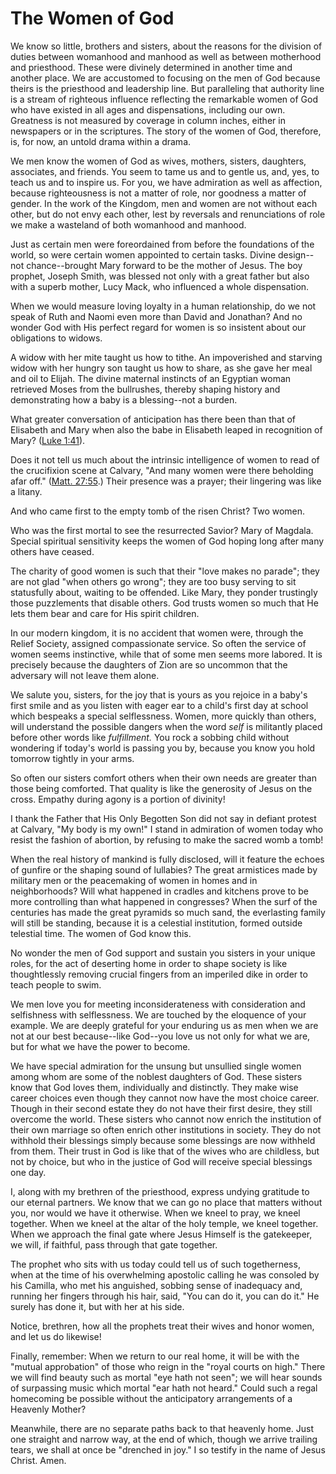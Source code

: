 # The Women of God

We know so little, brothers and sisters, about the reasons for the division of
duties between womanhood and manhood as well as between motherhood and
priesthood. These were divinely determined in another time and another place.
We are accustomed to focusing on the men of God because theirs is the
priesthood and leadership line. But paralleling that authority line is a
stream of righteous influence reflecting the remarkable women of God who have
existed in all ages and dispensations, including our own. Greatness is not
measured by coverage in column inches, either in newspapers or in the
scriptures. The story of the women of God, therefore, is, for now, an untold
drama within a drama.

We men know the women of God as wives, mothers, sisters, daughters,
associates, and friends. You seem to tame us and to gentle us, and, yes, to
teach us and to inspire us. For you, we have admiration as well as affection,
because righteousness is not a matter of role, nor goodness a matter of
gender. In the work of the Kingdom, men and women are not without each other,
but do not envy each other, lest by reversals and renunciations of role we
make a wasteland of both womanhood and manhood.

Just as certain men were foreordained from before the foundations of the
world, so were certain women appointed to certain tasks. Divine design--not
chance--brought Mary forward to be the mother of Jesus. The boy prophet,
Joseph Smith, was blessed not only with a great father but also with a superb
mother, Lucy Mack, who influenced a whole dispensation.

When we would measure loving loyalty in a human relationship, do we not speak
of Ruth and Naomi even more than David and Jonathan? And no wonder God with
His perfect regard for women is so insistent about our obligations to widows.

A widow with her mite taught us how to tithe. An impoverished and starving
widow with her hungry son taught us how to share, as she gave her meal and oil
to Elijah. The divine maternal instincts of an Egyptian woman retrieved Moses
from the bullrushes, thereby shaping history and demonstrating how a baby is a
blessing--not a burden.

What greater conversation of anticipation has there been than that of
Elisabeth and Mary when also the babe in Elisabeth leaped in recognition of
Mary? ([Luke 1:41](https://www.lds.org/scriptures/nt/luke/1.41?lang=eng#40)).

Does it not tell us much about the intrinsic intelligence of women to read of
the crucifixion scene at Calvary, "And many women were there beholding afar
off." ([Matt.
27:55](https://www.lds.org/scriptures/nt/matt/27.55?lang=eng#54).) Their
presence was a prayer; their lingering was like a litany.

And who came first to the empty tomb of the risen Christ? Two women.

Who was the first mortal to see the resurrected Savior? Mary of Magdala.
Special spiritual sensitivity keeps the women of God hoping long after many
others have ceased.

The charity of good women is such that their "love makes no parade"; they are
not glad "when others go wrong"; they are too busy serving to sit statusfully
about, waiting to be offended. Like Mary, they ponder trustingly those
puzzlements that disable others. God trusts women so much that He lets them
bear and care for His spirit children.

In our modern kingdom, it is no accident that women were, through the Relief
Society, assigned compassionate service. So often the service of women seems
instinctive, while that of some men seems more labored. It is precisely
because the daughters of Zion are so uncommon that the adversary will not
leave them alone.

We salute you, sisters, for the joy that is yours as you rejoice in a baby's
first smile and as you listen with eager ear to a child's first day at school
which bespeaks a special selflessness. Women, more quickly than others, will
understand the possible dangers when the word _self_ is militantly placed
before other words like _fulfillment._ You rock a sobbing child without
wondering if today's world is passing you by, because you know you hold
tomorrow tightly in your arms.

So often our sisters comfort others when their own needs are greater than
those being comforted. That quality is like the generosity of Jesus on the
cross. Empathy during agony is a portion of divinity!

I thank the Father that His Only Begotten Son did not say in defiant protest
at Calvary, "My body is my own!" I stand in admiration of women today who
resist the fashion of abortion, by refusing to make the sacred womb a tomb!

When the real history of mankind is fully disclosed, will it feature the
echoes of gunfire or the shaping sound of lullabies? The great armistices made
by military men or the peacemaking of women in homes and in neighborhoods?
Will what happened in cradles and kitchens prove to be more controlling than
what happened in congresses? When the surf of the centuries has made the great
pyramids so much sand, the everlasting family will still be standing, because
it is a celestial institution, formed outside telestial time. The women of God
know this.

No wonder the men of God support and sustain you sisters in your unique roles,
for the act of deserting home in order to shape society is like thoughtlessly
removing crucial fingers from an imperiled dike in order to teach people to
swim.

We men love you for meeting inconsiderateness with consideration and
selfishness with selflessness. We are touched by the eloquence of your
example. We are deeply grateful for your enduring us as men when we are not at
our best because--like God--you love us not only for what we are, but for what
we have the power to become.

We have special admiration for the unsung but unsullied single women among
whom are some of the noblest daughters of God. These sisters know that God
loves them, individually and distinctly. They make wise career choices even
though they cannot now have the most choice career. Though in their second
estate they do not have their first desire, they still overcome the world.
These sisters who cannot now enrich the institution of their own marriage so
often enrich other institutions in society. They do not withhold their
blessings simply because some blessings are now withheld from them. Their
trust in God is like that of the wives who are childless, but not by choice,
but who in the justice of God will receive special blessings one day.

I, along with my brethren of the priesthood, express undying gratitude to our
eternal partners. We know that we can go no place that matters without you,
nor would we have it otherwise. When we kneel to pray, we kneel together. When
we kneel at the altar of the holy temple, we kneel together. When we approach
the final gate where Jesus Himself is the gatekeeper, we will, if faithful,
pass through that gate together.

The prophet who sits with us today could tell us of such togetherness, when at
the time of his overwhelming apostolic calling he was consoled by his Camilla,
who met his anguished, sobbing sense of inadequacy and, running her fingers
through his hair, said, "You can do it, you can do it." He surely has done it,
but with her at his side.

Notice, brethren, how all the prophets treat their wives and honor women, and
let us do likewise!

Finally, remember: When we return to our real home, it will be with the
"mutual approbation" of those who reign in the "royal courts on high." There
we will find beauty such as mortal "eye hath not seen"; we will hear sounds of
surpassing music which mortal "ear hath not heard." Could such a regal
homecoming be possible without the anticipatory arrangements of a Heavenly
Mother?

Meanwhile, there are no separate paths back to that heavenly home. Just one
straight and narrow way, at the end of which, though we arrive trailing tears,
we shall at once be "drenched in joy." I so testify in the name of Jesus
Christ. Amen.

